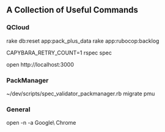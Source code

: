 ## A Collection of Useful Commands

### QCloud

rake db:reset app:pack_plus_data
rake app:rubocop:backlog

CAPYBARA_RETRY_COUNT=1 rspec spec

open http://localhost:3000


### PackManager

~/dev/scripts/spec_validator_packmanager.rb
migrate
pmu


### General

open -n -a Google\ Chrome
